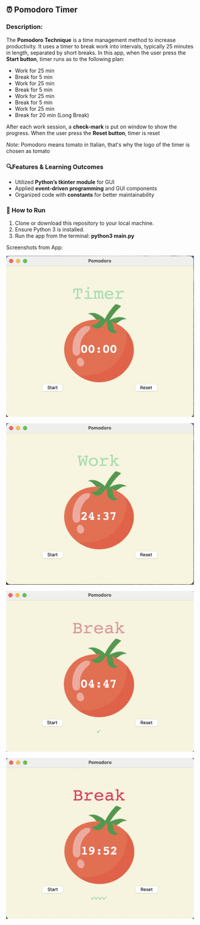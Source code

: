 ## ⏰ Pomodoro Timer

### Description:
The **Pomodoro Technique** is a time management method to increase productivity. It uses a timer to break work into intervals, typically 25 minutes in length, separated by short breaks.
In this app, when the user press the **Start button**, timer runs as to the following plan:
- Work for 25 min
- Break for 5 min 
- Work for 25 min
- Break for 5 min 
- Work for 25 min
- Break for 5 min 
- Work for 25 min
- Break for 20 min (Long Break)

After each work session, a **check-mark** is put on window to show the progress. When the user press the **Reset button**, timer is reset

*Note:* Pomodoro means tomato in Italian, that's why the logo of the timer is chosen as tomato

### 🔍Features & Learning Outcomes
- Utilized **Python’s tkinter module** for GUI
- Applied **event-driven programming** and GUI components
- Organized code with **constants** for better maintainability

### 🚀 How to Run

1. Clone or download this repository to your local machine.
2. Ensure Python 3 is installed.
3. Run the app from the terminal: **python3 main.py**

Screenshots from App:

![Initial](https://github.com/furkanturunc/Python-Learning-Projects/blob/main/pomodoro-timer/images/reset.png)

![Work](https://github.com/furkanturunc/Python-Learning-Projects/blob/main/pomodoro-timer/images/work.png)

![Short Break](https://github.com/furkanturunc/Python-Learning-Projects/blob/main/pomodoro-timer/images/short_break.png)

![Long Break](https://github.com/furkanturunc/Python-Learning-Projects/blob/main/pomodoro-timer/images/long_break.png)

